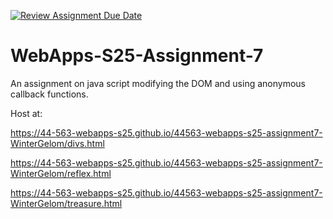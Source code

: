 [![Review Assignment Due Date](https://classroom.github.com/assets/deadline-readme-button-22041afd0340ce965d47ae6ef1cefeee28c7c493a6346c4f15d667ab976d596c.svg)](https://classroom.github.com/a/44LzP_Z4)
# WebApps-S25-Assignment-7
An assignment on java script modifying the DOM and using anonymous callback functions.

Host at:

https://44-563-webapps-s25.github.io/44563-webapps-s25-assignment7-WinterGelom/divs.html

https://44-563-webapps-s25.github.io/44563-webapps-s25-assignment7-WinterGelom/reflex.html

https://44-563-webapps-s25.github.io/44563-webapps-s25-assignment7-WinterGelom/treasure.html
